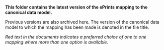 
**This folder contains the latest version of the ePrints mapping to the canonical data model.**

Previous versions are also archived here. The version of the canonical data model to which the mapping has been made is denoted in the file title.

*Red text in the documents indicates a preferred choice of one to one mapping where more than one option is available.*
